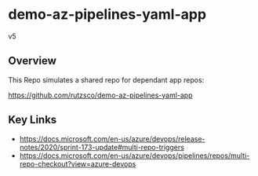 # demo-az-pipelines-yaml-app
 
v5

## Overview

This Repo simulates a shared repo for dependant app repos:

https://github.com/rutzsco/demo-az-pipelines-yaml-app

## Key Links
- https://docs.microsoft.com/en-us/azure/devops/release-notes/2020/sprint-173-update#multi-repo-triggers
- https://docs.microsoft.com/en-us/azure/devops/pipelines/repos/multi-repo-checkout?view=azure-devops
